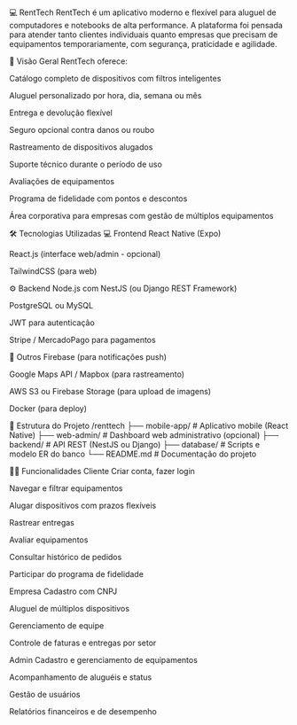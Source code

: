 💻 RentTech
RentTech é um aplicativo moderno e flexível para aluguel de computadores e notebooks de alta performance. A plataforma foi pensada para atender tanto clientes individuais quanto empresas que precisam de equipamentos temporariamente, com segurança, praticidade e agilidade.

📲 Visão Geral
RentTech oferece:

Catálogo completo de dispositivos com filtros inteligentes

Aluguel personalizado por hora, dia, semana ou mês

Entrega e devolução flexível

Seguro opcional contra danos ou roubo

Rastreamento de dispositivos alugados

Suporte técnico durante o período de uso

Avaliações de equipamentos

Programa de fidelidade com pontos e descontos

Área corporativa para empresas com gestão de múltiplos equipamentos

🛠 Tecnologias Utilizadas
💻 Frontend
React Native (Expo)

React.js (interface web/admin - opcional)

TailwindCSS (para web)

⚙️ Backend
Node.js com NestJS (ou Django REST Framework)

PostgreSQL ou MySQL

JWT para autenticação

Stripe / MercadoPago para pagamentos

🧩 Outros
Firebase (para notificações push)

Google Maps API / Mapbox (para rastreamento)

AWS S3 ou Firebase Storage (para upload de imagens)

Docker (para deploy)

🧱 Estrutura do Projeto
/renttech
├── mobile-app/            # Aplicativo mobile (React Native)
├── web-admin/             # Dashboard web administrativo (opcional)
├── backend/               # API REST (NestJS ou Django)
├── database/              # Scripts e modelo ER do banco
└── README.md              # Documentação do projeto

🧑‍💻 Funcionalidades
Cliente
Criar conta, fazer login

Navegar e filtrar equipamentos

Alugar dispositivos com prazos flexíveis

Rastrear entregas

Avaliar equipamentos

Consultar histórico de pedidos

Participar do programa de fidelidade

Empresa
Cadastro com CNPJ

Aluguel de múltiplos dispositivos

Gerenciamento de equipe

Controle de faturas e entregas por setor

Admin
Cadastro e gerenciamento de equipamentos

Acompanhamento de aluguéis e status

Gestão de usuários

Relatórios financeiros e de desempenho